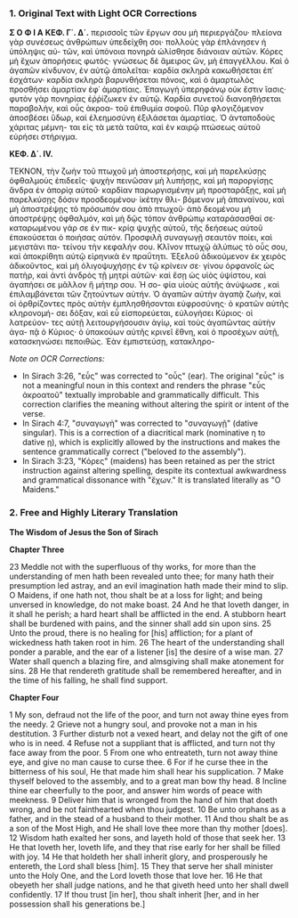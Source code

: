 ### 1. Original Text with Light OCR Corrections

**Σ Ο Φ Ι Α**
**ΚΕΦ. Γ΄. Δ΄.**
περισσοῖς τῶν ἔργων σου μὴ περιεργάζου· πλείονα γὰρ συνέσεως
ἀνθρώπων ὑπεδείχθη σοι· πολλοὺς γὰρ ἐπλάνησεν ἡ ὑπόληψις αὐ-
τῶν, καὶ ὑπόνοια πονηρὰ ὠλίσθησε διάνοιαν αὐτῶν. Κόρες μὴ
ἔχων ἀπορήσεις φωτός· γνώσεως δὲ ἄμειρος ὤν, μὴ ἐπαγγέλλου.
Καὶ ὁ ἀγαπῶν κίνδυνον, ἐν αὐτῷ ἀπολεῖται· καρδία σκληρὰ
κακωθήσεται ἐπ᾿ ἐσχάτων· καρδία σκληρὰ βαρυνθήσεται πόνοις,
καὶ ὁ ἁμαρτωλὸς προσθήσει ἁμαρτίαν ἐφ᾿ ἁμαρτίαις. Ἐπαγωγὴ
ὑπερηφάνῳ οὐκ ἔστιν ἴασις· φυτὸν γὰρ πονηρίας ἐῤῥίζωκεν ἐν
αὐτῷ. Καρδία συνετοῦ διανοηθήσεται παραβολὴν, καὶ οὖς ἀκροα-
τοῦ ἐπιθυμία σοφοῦ. Πῦρ φλογιζόμενον ἀποσβέσει ὕδωρ, καὶ
ἐλεημοσύνη ἐξιλάσεται ἁμαρτίας. Ὁ ἀνταποδοὺς χάριτας μέμνη-
ται εἰς τὰ μετὰ ταῦτα, καὶ ἐν καιρῷ πτώσεως αὐτοῦ εὑρήσει
στήριγμα.

**ΚΕΦ. Δ΄. IV.**

ΤΕΚΝΟΝ, τὴν ζωὴν τοῦ πτωχοῦ μὴ ἀποστερήσῃς, καὶ μὴ
παρελκύσῃς ὀφθαλμοὺς ἐπιδεεῖς· ψυχὴν πεινῶσαν μὴ λυπήσῃς, καὶ
μὴ παροργίσῃς ἄνδρα ἐν ἀπορίᾳ αὐτοῦ· καρδίαν παρωργισμένην μὴ
προσταράξῃς, καὶ μὴ παρελκύσῃς δόσιν προσδεομένου· ἱκέτην θλι-
βόμενον μὴ ἀπαναίνου, καὶ μὴ ἀποστρέψῃς τὸ πρόσωπόν σου ἀπὸ
πτωχοῦ· ἀπὸ δεομένου μὴ ἀποστρέψῃς ὀφθαλμόν, καὶ μὴ δῷς
τόπον ἀνθρώπῳ καταράσασθαί σε· καταρωμένου γάρ σε ἐν πικ-
κρίᾳ ψυχῆς αὐτοῦ, τῆς δεήσεως αὐτοῦ ἐπακούσεται ὁ ποιήσας
αὐτόν. Προσφιλῆ συναγωγῇ σεαυτὸν ποίει, καὶ μεγιστάνι πα-
τείνου τὴν κεφαλήν σου. Κλῖνον πτωχῷ ἀλύπως τὸ οὖς σου, καὶ
ἀποκρίθητι αὐτῷ εἰρηνικὰ ἐν πραΰτητι. Ἐξελοῦ ἀδικούμενον ἐκ
χειρὸς ἀδικοῦντος, καὶ μὴ ὀλιγοψυχήσῃς ἐν τῷ κρίνειν σε· γίνου
ὀρφανοῖς ὡς πατὴρ, καὶ ἀντὶ ἀνδρὸς τῇ μητρὶ αὐτῶν· καὶ ἔσῃ
ὡς υἱὸς ὑψίστου, καὶ ἀγαπήσει σε μᾶλλον ἢ μήτηρ σου. Ἡ σο-
φία υἱοὺς αὐτῆς ἀνύψωσε , καὶ ἐπιλαμβάνεται τῶν ζητούντων
αὐτήν. Ὁ ἀγαπῶν αὐτὴν ἀγαπᾷ ζωὴν, καὶ οἱ ὀρθρίζοντες πρὸς
αὐτὴν ἐμπλησθήσονται εὐφροσύνης· ὁ κρατῶν αὐτῆς κληρονομή-
σει δόξαν, καὶ εὖ εἰσπορεύεται, εὐλογήσει Κύριος· οἱ λατρεύον-
τες αὐτῇ λειτουργήσουσιν ἁγίῳ, καὶ τοὺς ἀγαπῶντας αὐτὴν ἀγα-
πᾷ ὁ Κύριος· ὁ ὑπακούων αὐτῆς κρινεῖ ἔθνη, καὶ ὁ προσέχων
αὐτῇ, κατασκηνώσει πεποιθώς. Ἐὰν ἐμπιστεύσῃ, κατακληρο-

*Note on OCR Corrections:*
*   In Sirach 3:26, "εὖς" was corrected to "οὖς" (ear). The original "εὖς" is not a meaningful noun in this context and renders the phrase "εὖς ἀκροατοῦ" textually improbable and grammatically difficult. This correction clarifies the meaning without altering the spirit or intent of the verse.
*   In Sirach 4:7, "συναγωγὴ" was corrected to "συναγωγῇ" (dative singular). This is a correction of a diacritical mark (nominative η to dative ῃ), which is explicitly allowed by the instructions and makes the sentence grammatically correct ("beloved *to* the assembly").
*   In Sirach 3:23, "Κόρες" (maidens) has been retained as per the strict instruction against altering spelling, despite its contextual awkwardness and grammatical dissonance with "ἔχων." It is translated literally as "O Maidens."

### 2. Free and Highly Literary Translation

**The Wisdom of Jesus the Son of Sirach**

**Chapter Three**

23 Meddle not with the superfluous of thy works, for more than the understanding of men hath been revealed unto thee; for many hath their presumption led astray, and an evil imagination hath made their mind to slip. O Maidens, if one hath not, thou shalt be at a loss for light; and being unversed in knowledge, do not make boast.
24 And he that loveth danger, in it shall he perish; a hard heart shall be afflicted in the end. A stubborn heart shall be burdened with pains, and the sinner shall add sin upon sins.
25 Unto the proud, there is no healing for [his] affliction; for a plant of wickedness hath taken root in him.
26 The heart of the understanding shall ponder a parable, and the ear of a listener [is] the desire of a wise man.
27 Water shall quench a blazing fire, and almsgiving shall make atonement for sins.
28 He that rendereth gratitude shall be remembered hereafter, and in the time of his falling, he shall find support.

**Chapter Four**

1 My son, defraud not the life of the poor, and turn not away thine eyes from the needy.
2 Grieve not a hungry soul, and provoke not a man in his destitution.
3 Further disturb not a vexed heart, and delay not the gift of one who is in need.
4 Refuse not a suppliant that is afflicted, and turn not thy face away from the poor.
5 From one who entreateth, turn not away thine eye, and give no man cause to curse thee.
6 For if he curse thee in the bitterness of his soul, He that made him shall hear his supplication.
7 Make thyself beloved to the assembly, and to a great man bow thy head.
8 Incline thine ear cheerfully to the poor, and answer him words of peace with meekness.
9 Deliver him that is wronged from the hand of him that doeth wrong, and be not fainthearted when thou judgest.
10 Be unto orphans as a father, and in the stead of a husband to their mother.
11 And thou shalt be as a son of the Most High, and He shall love thee more than thy mother [does].
12 Wisdom hath exalted her sons, and layeth hold of those that seek her.
13 He that loveth her, loveth life, and they that rise early for her shall be filled with joy.
14 He that holdeth her shall inherit glory, and prosperously he entereth, the Lord shall bless [him].
15 They that serve her shall minister unto the Holy One, and the Lord loveth those that love her.
16 He that obeyeth her shall judge nations, and he that giveth heed unto her shall dwell confidently.
17 If thou trust [in her], thou shalt inherit [her, and in her possession shall his generations be.]